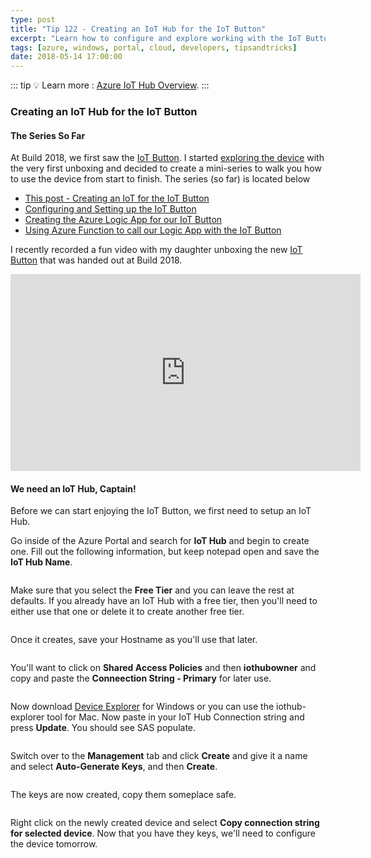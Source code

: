 ```yaml
---
type: post
title: "Tip 122 - Creating an IoT Hub for the IoT Button"
excerpt: "Learn how to configure and explore working with the IoT Button"
tags: [azure, windows, portal, cloud, developers, tipsandtricks]
date: 2018-05-14 17:00:00
---
```


::: tip
:bulb: Learn more : [Azure IoT Hub Overview](https://docs.microsoft.com/azure/iot-hub/about-iot-hub?WT.mc_id=docs-azuredevtips-azureappsdev).
:::

### Creating an IoT Hub for the IoT Button

#### The Series So Far

At Build 2018, we first saw the [IoT Button](http://aka.ms/button?WT.mc_id=akams-azuredevtips-azureappsdev). I started [exploring the device](https://www.youtube.com/watch?v=OdGHWwRBf_c?WT.mc_id=youtube-azuredevtips-azureappsdev) with the very first unboxing and decided to create a mini-series to walk you how to use the device from start to finish. The series (so far) is located below

* [This post - Creating an IoT for the IoT Button](https://microsoft.github.io/AzureTipsAndTricks/blog/tip122.html)
* [Configuring and Setting up the IoT Button](https://microsoft.github.io/AzureTipsAndTricks/blog/tip123.html)
* [Creating the Azure Logic App for our IoT Button](https://microsoft.github.io/AzureTipsAndTricks/blog/tip124.html)
* [Using Azure Function to call our Logic App with the IoT Button](https://microsoft.github.io/AzureTipsAndTricks/blog/tip125.html)

I recently recorded a fun video with my daughter unboxing the new [IoT Button](http://aka.ms/button?WT.mc_id=akams-azuredevtips-azureappsdev) that was handed out at Build 2018. 

<iframe width="560" height="315" src="https://www.youtube.com/embed/OdGHWwRBf_c?rel=0" frameborder="0" allow="autoplay; encrypted-media" allowfullscreen></iframe>

#### We need an IoT Hub, Captain!

Before we can start enjoying the IoT Button, we first need to setup an IoT Hub. 

Go inside of the Azure Portal and search for **IoT Hub** and begin to create one. Fill out the following information, but keep notepad open and save the **IoT Hub Name**. 

<img :src="$withBase('/files/iotbutton1.png')">

Make sure that you select the **Free Tier** and you can leave the rest at defaults. If you already have an IoT Hub with a free tier, then you'll need to either use that one or delete it to create another free tier. 

<img :src="$withBase('/files/iotbutton2.png')">

Once it creates, save your Hostname as you'll use that later. 

<img :src="$withBase('/files/iotbutton3.png')">

You'll want to click on **Shared Access Policies** and then **iothubowner** and copy and paste the **Conneection String - Primary** for later use.

<img :src="$withBase('/files/iotbutton4.png')">

Now download [Device Explorer](https://github.com/Azure/azure-iot-sdks/releases?WT.mc_id=github-azuredevtips-azureappsdev) for Windows or you can use the iothub-explorer tool for Mac. Now paste in your IoT Hub Connection string and press **Update**. You should see SAS populate. 

<img :src="$withBase('/files/iotbutton5.png')">

Switch over to the **Management** tab and click **Create** and give it a name and select **Auto-Generate Keys**, and then **Create**.

<img :src="$withBase('/files/iotbutton6.png')">

The keys are now created, copy them someplace safe. 

<img :src="$withBase('/files/iotbutton7.png')">

Right click on the newly created device and select **Copy connection string for selected device**. Now that you have they keys, we'll need to configure the device tomorrow. 

